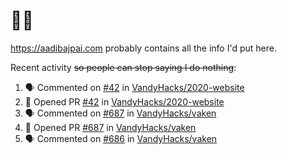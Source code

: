 # 👋🏻
<!--
**aadibajpai/aadibajpai** is a ✨ _special_ ✨ repository because its `README.md` (this file) appears on your GitHub profile.
-->
https://aadibajpai.com probably contains all the info I'd put here.

Recent activity ~~so people can stop saying I do nothing~~:
<!--START_SECTION:activity-->
1. 🗣 Commented on [#42](https://github.com//VandyHacks/2020-website/issues/42) in [VandyHacks/2020-website](https://github.com//VandyHacks/2020-website)
2. 💪 Opened PR [#42](https://github.com//VandyHacks/2020-website/pull/42) in [VandyHacks/2020-website](https://github.com//VandyHacks/2020-website)
3. 🗣 Commented on [#687](https://github.com//VandyHacks/vaken/issues/687) in [VandyHacks/vaken](https://github.com//VandyHacks/vaken)
4. 💪 Opened PR [#687](https://github.com//VandyHacks/vaken/pull/687) in [VandyHacks/vaken](https://github.com//VandyHacks/vaken)
5. 🗣 Commented on [#686](https://github.com//VandyHacks/vaken/issues/686) in [VandyHacks/vaken](https://github.com//VandyHacks/vaken)
<!--END_SECTION:activity-->
